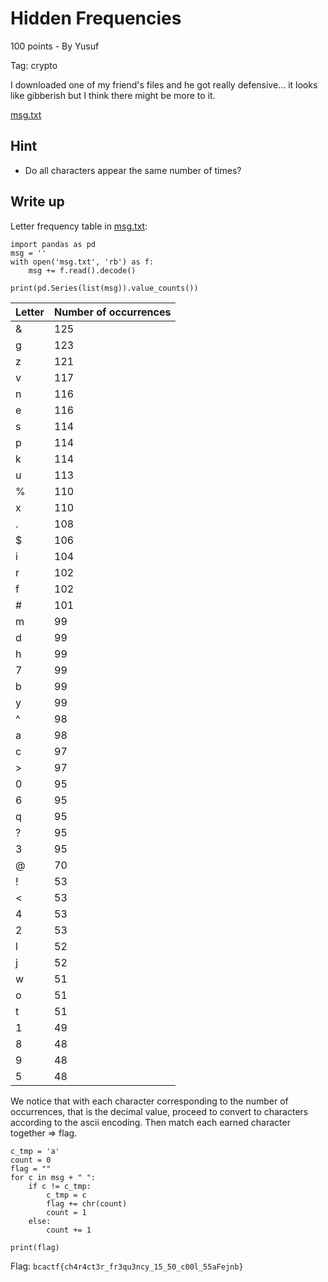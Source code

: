 # Hidden Frequencies

100 points - By Yusuf

Tag: crypto

I downloaded one of my friend's files and he got really defensive... it looks like gibberish but I think there might be more to it.

[msg.txt](msg.txt)

## Hint

- Do all characters appear the same number of times?

## Write up


Letter frequency table in [msg.txt](msg.txt):

``` python3
import pandas as pd
msg = ''
with open('msg.txt', 'rb') as f:
    msg += f.read().decode()

print(pd.Series(list(msg)).value_counts())
```

| Letter   | Number of occurrences |
| -------- | --------------------- |
| &        |  125                  |
| g        |  123                  |
| z        |  121                  |
| v        |  117                  |
| n        |  116                  |
| e        |  116                  |
| s        |  114                  |
| p        |  114                  |
| k        |  114                  |
| u        |  113                  |
| %        |  110                  |
| x        |  110                  |
| .        |  108                  |
| $        |  106                  |
| i        |  104                  |
| r        |  102                  |
| f        |  102                  |
| #        |  101                  |
| m        |   99                  |
| d        |   99                  |
| h        |   99                  |
| 7        |   99                  |
| b        |   99                  |
| y        |   99                  |
| ^        |   98                  |
| a        |   98                  |
| c        |   97                  |
| >        |   97                  |
| 0        |   95                  |
| 6        |   95                  |
| q        |   95                  |
| ?        |   95                  |
| 3        |   95                  |
| @        |   70                  |
| !        |   53                  |
| <        |   53                  |
| 4        |   53                  |
| 2        |   53                  |
| l        |   52                  |
| j        |   52                  |
| w        |   51                  |
| o        |   51                  |
| t        |   51                  |
| 1        |   49                  |
| 8        |   48                  |
| 9        |   48                  |
| 5        |   48                  |


We notice that with each character corresponding to the number of occurrences, that is the decimal value, proceed to convert to characters according to the ascii encoding. Then match each earned character together => flag.

``` python3
c_tmp = 'a'
count = 0
flag = ""
for c in msg + " ":
    if c != c_tmp:
        c_tmp = c
        flag += chr(count)
        count = 1
    else:
        count += 1

print(flag)
```

Flag: `bcactf{ch4r4ct3r_fr3qu3ncy_15_50_c00l_55aFejnb}`